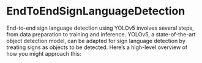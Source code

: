 # EndToEndSignLanguageDetection
End-to-end sign language detection using YOLOv5 involves several steps, from data preparation to training and inference. YOLOv5, a state-of-the-art object detection model, can be adapted for sign language detection by treating signs as objects to be detected. Here’s a high-level overview of how you might approach this:
